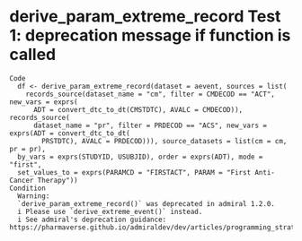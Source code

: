 # derive_param_extreme_record Test 1: deprecation message if function is called

    Code
      df <- derive_param_extreme_record(dataset = aevent, sources = list(
        records_source(dataset_name = "cm", filter = CMDECOD == "ACT", new_vars = exprs(
          ADT = convert_dtc_to_dt(CMSTDTC), AVALC = CMDECOD)), records_source(
          dataset_name = "pr", filter = PRDECOD == "ACS", new_vars = exprs(ADT = convert_dtc_to_dt(
            PRSTDTC), AVALC = PRDECOD))), source_datasets = list(cm = cm, pr = pr),
      by_vars = exprs(STUDYID, USUBJID), order = exprs(ADT), mode = "first",
      set_values_to = exprs(PARAMCD = "FIRSTACT", PARAM = "First Anti-Cancer Therapy"))
    Condition
      Warning:
      `derive_param_extreme_record()` was deprecated in admiral 1.2.0.
      i Please use `derive_extreme_event()` instead.
      i See admiral's deprecation guidance: https://pharmaverse.github.io/admiraldev/dev/articles/programming_strategy.html#deprecation

